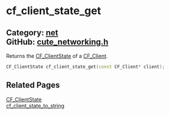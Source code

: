 # cf_client_state_get

Category: [net](https://github.com/RandyGaul/cute_framework/blob/master/docs/api_reference?id=net)  
GitHub: [cute_networking.h](https://github.com/RandyGaul/cute_framework/blob/master/include/cute_networking.h)  
---

Returns the [CF_ClientState](https://github.com/RandyGaul/cute_framework/blob/master/docs/net/cf_clientstate.md) of a [CF_Client](https://github.com/RandyGaul/cute_framework/blob/master/docs/net/cf_client.md).

```cpp
CF_ClientState cf_client_state_get(const CF_Client* client);
```

## Related Pages

[CF_ClientState](https://github.com/RandyGaul/cute_framework/blob/master/docs/net/cf_clientstate.md)  
[cf_client_state_to_string](https://github.com/RandyGaul/cute_framework/blob/master/docs/net/cf_client_state_to_string.md)  
